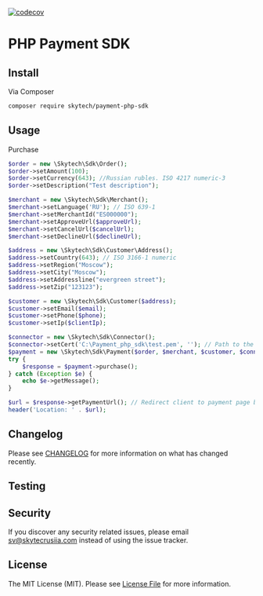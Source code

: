 [![codecov](https://codecov.io/bb/skytechrus/payment-php-sdk/branch/master/graph/badge.svg?token=dCZ556fNrg)](https://codecov.io/bb/skytechrus/payment-php-sdk)

# PHP Payment SDK #

## Install
Via Composer
```bash
composer require skytech/payment-php-sdk
```

## Usage
Purchase
```php
$order = new \Skytech\Sdk\Order();
$order->setAmount(100);
$order->setCurrency(643); //Russian rubles. ISO 4217 numeric-3
$order->setDescription("Test description");

$merchant = new \Skytech\Sdk\Merchant();
$merchant->setLanguage('RU'); // ISO 639-1
$merchant->setMerchantId("ES000000");
$merchant->setApproveUrl($approveUrl);
$merchant->setCancelUrl($cancelUrl);
$merchant->setDeclineUrl($declineUrl);

$address = new \Skytech\Sdk\Customer\Address();
$address->setCountry(643); // ISO 3166-1 numeric
$address->setRegion("Moscow");
$address->setCity("Moscow");
$address->setAddressline("evergreen street");
$address->setZip("123123");

$customer = new \Skytech\Sdk\Customer($address);
$customer->setEmail($email);
$customer->setPhone($phone);
$customer->setIp($clientIp);

$connector = new \Skytech\Sdk\Connector();
$connector->setCert('C:\Payment_php_sdk\test.pem', ''); // Path to the client certificate
$payment = new \Skytech\Sdk\Payment($order, $merchant, $customer, $connector);
try {
    $response = $payment->purchase();
} catch (Exception $e) {
    echo $e->getMessage();
}

$url = $response->getPaymentUrl(); // Redirect client to payment page by this url
header('Location: ' . $url);
```

## Changelog
Please see [CHANGELOG](CHANGELOG.md) for more information on what has changed recently.

## Testing
## Security
If you discover any security related issues, please email sv@skytecrusiia.com instead of using the issue tracker. 
## License
The MIT License (MIT). Please see [License File](LICENSE) for more information.
